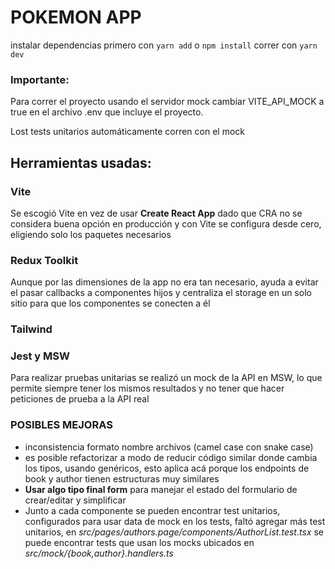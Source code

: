 # POKEMON APP
instalar dependencias primero con `yarn add` o `npm install`
correr con `yarn dev`

### Importante:
Para correr el proyecto usando el servidor mock cambiar
VITE_API_MOCK a true en el archivo .env que incluye
el proyecto.

Lost tests unitarios automáticamente corren con el mock

## Herramientas usadas:
### Vite
Se escogió Vite en vez de usar **Create React App** dado que CRA no se considera buena opción en producción y con
Vite se configura desde cero, eligiendo solo los paquetes necesarios


### Redux Toolkit
Aunque por las dimensiones de la app no era tan necesario, ayuda a evitar el pasar callbacks a componentes
hijos y centraliza el storage en un solo sitio para que los componentes se conecten a él

### Tailwind

### Jest y MSW
Para realizar pruebas unitarias se realizó un mock de la API en MSW, lo que permite siempre tener los mismos
resultados y no tener que hacer peticiones de prueba a la API real



### POSIBLES MEJORAS
- inconsistencia formato nombre archivos (camel case con snake case)
- es posible refactorizar a modo de reducir código similar donde cambia los tipos,
usando genéricos, esto aplica acá porque los endpoints de book y author tienen estructuras muy similares
- **Usar algo tipo final form** para manejar el estado del formulario de crear/editar y simplificar
- Junto a cada componente se pueden encontrar test unitarios, configurados para usar data de mock en los tests,
faltó agregar más test unitarios, en *src/pages/authors.page/components/AuthorList.test.tsx* se puede
encontrar tests que usan los mocks ubicados en *src/mock/{book,author}.handlers.ts*


